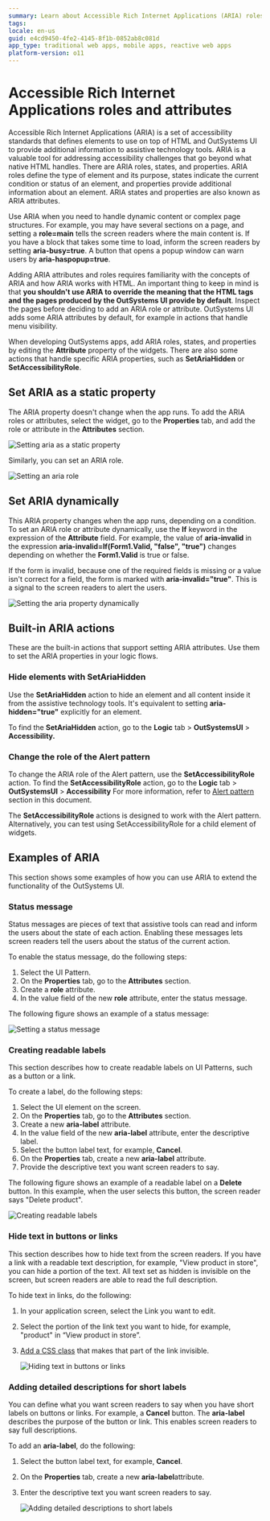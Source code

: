 ```yaml
---
summary: Learn about Accessible Rich Internet Applications (ARIA) roles and attributes and how to add these in your applications.
tags:
locale: en-us
guid: e4cd9450-4fe2-4145-8f1b-0852ab8c081d
app_type: traditional web apps, mobile apps, reactive web apps
platform-version: o11
---
```


# Accessible Rich Internet Applications roles and attributes

Accessible Rich Internet Applications (ARIA) is a set of accessibility standards that defines elements to use on top of HTML and OutSystems UI to provide additional information to assistive technology tools. ARIA is a valuable tool for addressing accessibility challenges that go beyond what native HTML handles. There are ARIA roles, states, and properties. ARIA roles define the type of element and its purpose, states indicate the current condition or status of an element, and properties provide additional information about an element. ARIA states and properties are also known as ARIA attributes.

Use ARIA when you need to handle dynamic content or complex page structures. For example, you may have several sections on a page, and setting a **role=main** tells the screen readers where the main content is. If you have a block that takes some time to load, inform the screen readers by setting **aria-busy=true**. A button that opens a popup window can warn users by **aria-haspopup=true**.

Adding ARIA attributes and roles requires familiarity with the concepts of ARIA and how ARIA works with HTML. An important thing to keep in mind is that **you shouldn't use ARIA to override the meaning that the HTML tags and the pages produced by the OutSystems UI provide by default**. Inspect the pages before deciding to add an ARIA role or attribute. OutSystems UI adds some ARIA attributes by default, for example in actions that handle menu visibility.

When developing OutSystems apps, add ARIA roles, states, and properties by editing the **Attribute** property of the widgets. There are also some actions that handle specific ARIA properties, such as **SetAriaHidden** or **SetAccessibilityRole**.

## Set ARIA as a static property

The ARIA property doesn't change when the app runs. To add the ARIA roles or attributes, select the widget, go to the **Properties** tab, and add the role or attribute in the **Attributes** section.

![Setting aria as a static property](images/set-aria-as-a-static-property-ss.png)

Similarly, you can set an ARIA role.

![Setting an aria role](images/set-aria-role-ss.png)

## Set ARIA dynamically

This ARIA property changes when the app runs, depending on a condition. To set an ARIA role or attribute dynamically, use the **If** keyword in the expression of the **Attribute** field. For example, the value of **aria-invalid** in the expression **aria-invalid=If(Form1.Valid, "false", "true")** changes depending on whether the **Form1.Valid** is true or false.

If the form is invalid, because one of the required fields is missing or a value isn't correct for a field, the form is marked with **aria-invalid="true"**. This is a signal to the screen readers to alert the users.

![Setting the aria property dynamically](images/set-aria-dynamically-ss.png)

## Built-in ARIA actions

These are the built-in actions that support setting ARIA attributes. Use them to set the ARIA properties in your logic flows.

### Hide elements with SetAriaHidden

Use the **SetAriaHidden** action to hide an element and all content inside it from the assistive technology tools. It's equivalent to setting **aria-hidden="true"** explicitly for an element.

To find the **SetAriaHidden** action, go to the **Logic** tab > **OutSystemsUI** > **Accessibility.** 

### Change the role of the Alert pattern

To change the ARIA role of the Alert pattern, use the **SetAccessibilityRole** action. 
To find the **SetAccessibilityRole** action, go to the **Logic** tab > **OutSystemsUI** > **Accessibility** 
For more information, refer to [Alert pattern](https://success.outsystems.com/Documentation/11/Developing_an_Application/Design_UI/Accessibility#Alert_pattern) section in this document.

<div class="info" markdown="1">
 
The **SetAccessibilityRole** actions is designed to work with the Alert pattern. Alternatively, you can test using SetAccessibilityRole for a child element of widgets.
 
</div>

## Examples of ARIA

This section shows some examples of how you can use ARIA to extend the functionality of the OutSystems UI.

### Status message

Status messages are pieces of text that assistive tools can read and inform the users about the state of each action. Enabling these messages lets screen readers tell the users about the status of the current action.

To enable the status message, do the following steps:

1. Select the UI Pattern.
1. On the **Properties** tab, go to the **Attributes** section.
1. Create a **role** attribute.
1. In the value field of the new **role** attribute, enter the status message.

The following figure shows an example of a status message:

![Setting a status message](images/status-message-ss.png)

### Creating readable labels

This section describes how to create readable labels on UI Patterns, such as a button or a link.

To create a label, do the following steps:

1. Select the UI element on the screen.
1. On the **Properties** tab, go to the **Attributes** section.
1. Create a new **aria-label** attribute.
1. In the value field of the new **aria-label** attribute, enter the descriptive label.
1. Select the button label text, for example, **Cancel**.
1. On the **Properties** tab, create a new **aria-label** attribute.
1. Provide the descriptive text you want screen readers to say.

The following figure shows an example of a readable label on a **Delete** button. In this example, when the user selects this button, the screen reader says "Delete product".

![Creating readable labels](images/creating-readable-labels-ss.png)

### Hide text in buttons or links

This section describes how to hide text from the screen readers. If you have a link with a readable text description, for example, "View product in store", you can hide a portion of the text. All text set as hidden is invisible on the screen, but screen readers are able to read the full description.

 To hide text in links, do the following:

1. In your application screen, select the Link you want to edit.
1. Select the portion of the link text you want to hide, for example, "product" in “View product in store”.
1. [Add a CSS class](https://success.outsystems.com/Documentation/11/Developing_an_Application/Design_UI/Look_and_Feel/Cascading_Style_Sheets_(CSS)) that makes that part of the link invisible.

    ![Hiding text in buttons or links](images/hiding-text-in-buttons-or-links-ss.png?width=350)

### Adding detailed descriptions for short labels

You can define what you want screen readers to say when you have short labels on buttons or links. For example, a **Cancel** button. The **aria-label** describes the purpose of the button or link. This enables screen readers to say full descriptions.

To add an **aria-label**, do the following:

1. Select the button label text, for example, **Cancel**.
1. On the **Properties** tab, create a new **aria-label**attribute.
1. Enter the descriptive text you want screen readers to say.

    ![Adding detailed descriptions to short labels](images/adding-detailed-descriptions-short-labels-ss.png)

